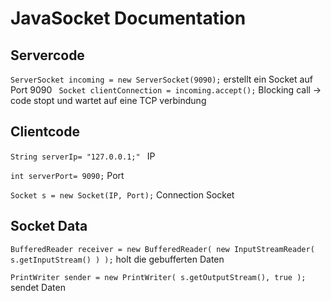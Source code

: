 # JavaSocket Documentation


## Servercode
`ServerSocket incoming = new ServerSocket(9090);` erstellt ein Socket auf Port 9090
` Socket clientConnection = incoming.accept();` Blocking call -> code stopt und wartet auf eine TCP verbindung


## Clientcode

`String serverIp= "127.0.0.1;" ` IP

`int serverPort= 9090;` Port

`Socket s = new Socket(IP, Port);` Connection Socket


## Socket Data 

`BufferedReader receiver = new BufferedReader( new InputStreamReader( s.getInputStream() ) );` holt die gebufferten Daten

`PrintWriter sender = new PrintWriter( s.getOutputStream(), true );` sendet Daten


